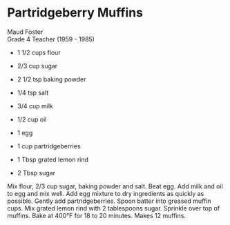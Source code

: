# Partridgeberry Muffins

Maud Foster<br/>
Grade 4 Teacher (1959 - 1985)

- 1 1/2 cups flour
- 2/3 cup sugar
- 2 1/2 tsp baking powder
- 1/4 tsp salt
- 3/4 cup milk

- 1/2 cup oil
- 1 egg
- 1 cup partridgeberries
- 1 Tbsp grated lemon rind
- 2 Tbsp sugar

Mix flour, 2/3 cup sugar, baking powder and salt. Beat egg. Add milk and oil to egg and mix well. Add egg mixture to dry ingredients as quickly as possible. Gently add partridgeberries. Spoon batter into greased muffin cups. Mix grated lemon rind with 2 tablespoons sugar. Sprinkle over top of muffins. Bake at 400°F for 18 to 20 minutes. Makes 12 muffins.